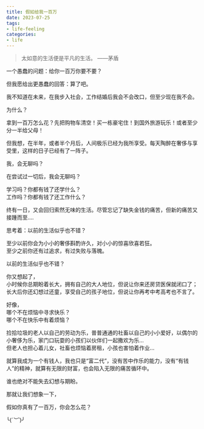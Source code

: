 ```yaml
---
title: 假如给我一百万
date: 2023-07-25
tags:
- life-feeling
categories:
- life
---
```

> 太如意的生活便是平凡的生活。
> ——茅盾

一个愚蠢的问题：给你一百万你要不要？

但我愿给出更愚蠢的回答：算了吧。

我不知道在未来，在我步入社会，工作结婚后我会不会改口，但至少现在我不会。

为什么？ <!--more-->

拿到一百万怎么花？先把购物车清空！买一栋豪宅住！到国外旅游玩乐！或者至少分一半给父母！

但我想，在半年，或者半个月后，人间极乐已经为我所享受。每天陶醉在奢侈与享受里，这样的日子已经有了一阵子。

我，会无聊吗？

在尝试过一切后，我会无聊吗？

学习吗？你都有钱了还学什么？<br>
工作吗？你都有钱了还工作什么？

终有一日，又会回归索然无味的生活。尽管忘记了缺失金钱的痛苦，但新的痛苦又接踵而至....

思考着：以前的生活似乎也不错？

至少以前你会为小小的奢侈斟酌许久，对小小的惊喜欣喜若狂。<br>
至少之前你还有过追求，有过失败与落魄。

以前的生活似乎也不错？

你又想起了，<br>
小时候你总期盼着长大，拥有自己的大人地位，但说让你来还房贷医保就闭口了；<br>
长大后你还幻想过还童，享受自己的孩子地位，但说让你再考中考高考也不言了。

好像，<br>
哪个不在烦恼中寻求快乐？<br>
哪个不在快乐中有着烦恼？

捡拾垃圾的老人以自己的劳动为乐，普普通通的社畜以自己的小小爱好，以偶尔的小奢侈为乐，家门口玩耍的小孩们以伙伴们一起撒欢为乐…<br>
但老人也担心着儿女，社畜也烦恼着房租，小孩也害怕着作业…

就算我成为一个有钱人，我也只是“富二代”，没有苦中作乐的能力，没有“有钱人”的精神，就算有无限的财富，也会陷入无限的痛苦循环中。

谁也绝对不能失去幻想与期盼。

那就让我们想象一下，

假如你真有了一百万，你会怎么花？

╰(*´︶`*)╯
